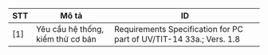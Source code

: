 | STT | Mô tả | ID |
| --------- | ---- | ------- |
|	[1] | Yêu cầu hệ thống, kiểm thử cơ bản | Requirements Specification for PC part of UV/TIT-14 33a.; Vers. 1.8 |
